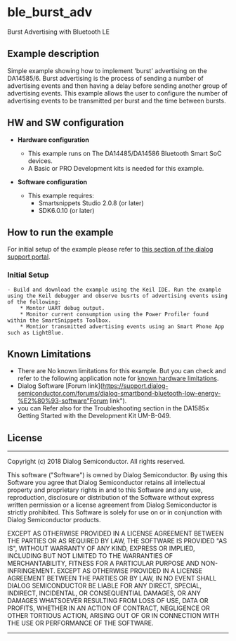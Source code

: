 # ble_burst_adv

Burst Advertising with Bluetooth LE

## Example description

Simple example showing how to implement 'burst' advertising on the DA14585/6. Burst 
advertising is the process of sending a number of advertising events and then having 
a delay before sending another group of advertising events. This example allows the 
user to configure the number of advertising events to be transmitted per burst and 
the time between bursts. 
	
## HW and SW configuration


* **Hardware configuration**

	- This example runs on The DA14485/DA14586 Bluetooth Smart SoC devices.
	- A Basic or PRO Development kits is needed for this example.
	
* **Software configuration**

	- This example requires:
        * Smartsnippets Studio 2.0.8 (or later)
        * SDK6.0.10 (or later)

## How to run the example

For initial setup of the example please refer to [this section of the dialog support portal](https://support.dialog-semiconductor.com/resource/da1458x-example-setup).

### Initial Setup

    - Build and download the example using the Keil IDE. Run the example using the Keil debugger and observe busrts of advertising events using of the following:
        * Montor UART debug output.
        * Monitor current consumption using the Power Profiler found within the SmartSnippets Toolbox.
        * Montior transmitted advertising events using an Smart Phone App such as LightBlue.

## Known Limitations


- There are No known limitations for this example. But you can check and refer to the following application note for
[known hardware limitations](https://support.dialog-semiconductor.com/system/files/resources/DA1458x-KnownLimitations_2018_02_06.pdf "known hardware limitations").
- Dialog Software [Forum link](https://support.dialog-semiconductor.com/forums/dialog-smartbond-bluetooth-low-energy-%E2%80%93-software"Forum link").
- you can Refer also for the Troubleshooting section in the DA1585x Getting Started with the Development Kit UM-B-049.


## License


**************************************************************************************

 Copyright (c) 2018 Dialog Semiconductor. All rights reserved.

 This software ("Software") is owned by Dialog Semiconductor. By using this Software
 you agree that Dialog Semiconductor retains all intellectual property and proprietary
 rights in and to this Software and any use, reproduction, disclosure or distribution
 of the Software without express written permission or a license agreement from Dialog
 Semiconductor is strictly prohibited. This Software is solely for use on or in
 conjunction with Dialog Semiconductor products.

 EXCEPT AS OTHERWISE PROVIDED IN A LICENSE AGREEMENT BETWEEN THE PARTIES OR AS
 REQUIRED BY LAW, THE SOFTWARE IS PROVIDED "AS IS", WITHOUT WARRANTY OF ANY KIND,
 EXPRESS OR IMPLIED, INCLUDING BUT NOT LIMITED TO THE WARRANTIES OF MERCHANTABILITY,
 FITNESS FOR A PARTICULAR PURPOSE AND NON-INFRINGEMENT. EXCEPT AS OTHERWISE PROVIDED
 IN A LICENSE AGREEMENT BETWEEN THE PARTIES OR BY LAW, IN NO EVENT SHALL DIALOG
 SEMICONDUCTOR BE LIABLE FOR ANY DIRECT, SPECIAL, INDIRECT, INCIDENTAL, OR
 CONSEQUENTIAL DAMAGES, OR ANY DAMAGES WHATSOEVER RESULTING FROM LOSS OF USE, DATA OR
 PROFITS, WHETHER IN AN ACTION OF CONTRACT, NEGLIGENCE OR OTHER TORTIOUS ACTION,
 ARISING OUT OF OR IN CONNECTION WITH THE USE OR PERFORMANCE OF THE SOFTWARE.

**************************************************************************************
